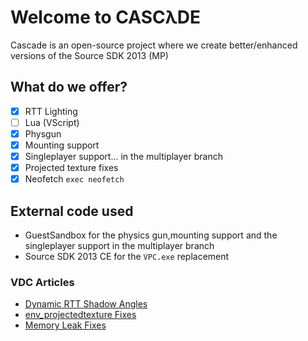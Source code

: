 # Welcome to CASCλDE
Cascade is an open-source project where we create better/enhanced versions of the Source SDK 2013 (MP)

## What do we offer?
- [X] RTT Lighting
- [ ] Lua (VScript)
- [X] Physgun
- [X] Mounting support
- [X] Singleplayer support... in the multiplayer branch
- [X] Projected texture fixes
- [X] Neofetch `exec neofetch`

## External code used
- GuestSandbox for the physics gun,mounting support and the singleplayer support in the multiplayer branch
- Source SDK 2013 CE for the `VPC.exe` replacement

### VDC Articles
- [Dynamic RTT Shadow Angles](https://developer.valvesoftware.com/wiki/Dynamic_RTT_shadow_angles_in_Source_2007)
- [env_projectedtexture Fixes](https://developer.valvesoftware.com/wiki/Env_projectedtexture/fixes)
- [Memory Leak Fixes](https://developer.valvesoftware.com/wiki/Memory_Leak_Fixes)
